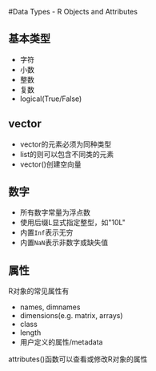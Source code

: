 #Data Types - R Objects and Attributes

## 基本类型
- 字符  
- 小数  
- 整数
- 复数
- logical(True/False)

## vector
- vector的元素必须为同种类型
- list的则可以包含不同类的元素
- vector()创建空向量

## 数字
- 所有数字常量为浮点数
- 使用后缀L显式指定整型，如"10L"
- 内置`Inf`表示无穷
- 内置`NaN`表示非数字或缺失值

## 属性
R对象的常见属性有
- names, dimnames
- dimensions(e.g. matrix, arrays)
- class
- length
- 用户定义的属性/metadata

attributes()函数可以查看或修改R对象的属性


